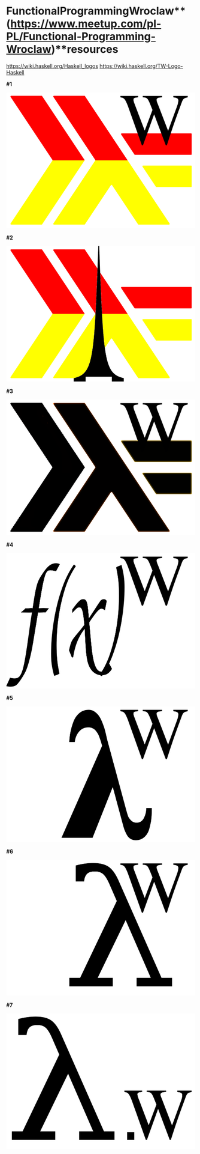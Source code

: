 Functional**Programming**Wroclaw**(https://www.meetup.com/pl-PL/Functional-Programming-Wroclaw)**resources
======================================================================================================

https://wiki.haskell.org/Haskell_logos
https://wiki.haskell.org/TW-Logo-Haskell

**#1**

![logo1](fp-wroclaw-logo-1.png)

**#2**

![logo2](fp-wroclaw-logo-2.png)

**#3**

![logo3](fp-wroclaw-logo-bw.png)

**#4**

![logo4](fp-wroclaw-logo-fx.png)

**#5**

![logo5](fp-wroclaw-logo-lambda.png)

**#6**

![logo6](fp-wroclaw-logo-lambda-2.png)

**#7**

![logo6](fp-wroclaw-logo-lambda-3.png)
